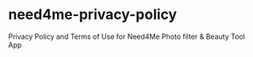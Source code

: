 # need4me-privacy-policy
Privacy Policy and Terms of Use for Need4Me Photo filter &amp; Beauty Tool App
